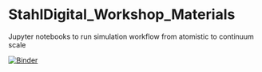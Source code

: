 # StahlDigital_Workshop_Materials
Jupyter notebooks to run simulation workflow from atomistic to continuum scale

[![Binder](https://mybinder.org/badge_logo.svg)](https://mybinder.org/v2/gh/usaikia/StahlDigital_Workshop_Materials.git/HEAD?labpath=00_pyiron_damask_tutorial)
